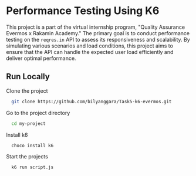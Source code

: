 # Performance Testing Using K6

This project is a part of the virtual internship program, "Quality Assurance Evermos x Rakamin Academy." The primary goal is to conduct performance testing on the `reqres.in` API to assess its responsiveness and scalability. By simulating various scenarios and load conditions, this project aims to ensure that the API can handle the expected user load efficiently and deliver optimal performance.


## Run Locally

Clone the project

```bash
  git clone https://github.com/bilyanggara/Task5-k6-evermos.git
```

Go to the project directory

```bash
  cd my-project
```

Install k6

```bash
  choco install k6
```

Start the projects

```bash
  k6 run script.js
```

